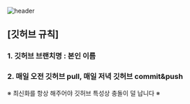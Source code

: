 ![header](https://capsule-render.vercel.app/api?type=wave&color=auto&height=300&section=header&text=Ateam%20FrontEnd&fontSize=90)

<h2>[깃허브 규칙]</h2>

<h3>1. 깃허브 브랜치명 : 본인 이름</h3>
<h3>2. 매일 오전 깃허브 pull, 매일 저녁 깃허브 commit&push </h3>
<p>※ 최신화를 항상 해주어야 깃허브 특성상 충돌이 덜 납니다 ※</p>
